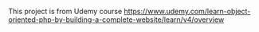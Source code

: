 This project is from Udemy course https://www.udemy.com/learn-object-oriented-php-by-building-a-complete-website/learn/v4/overview